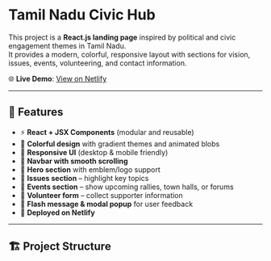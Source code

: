 # Tamil Nadu Civic Hub

This project is a **React.js landing page** inspired by political and civic engagement themes in Tamil Nadu.  
It provides a modern, colorful, responsive layout with sections for vision, issues, events, volunteering, and contact information.

🌐 **Live Demo**: [View on Netlify](https://extraordinary-lamington-eed4a5.netlify.app/)

---

## 📌 Features

- ⚡ **React + JSX Components** (modular and reusable)
- 🎨 **Colorful design** with gradient themes and animated blobs
- 📱 **Responsive UI** (desktop & mobile friendly)
- 🧭 **Navbar with smooth scrolling**
- 🎉 **Hero section** with emblem/logo support
- 📑 **Issues section** – highlight key topics
- 📅 **Events section** – show upcoming rallies, town halls, or forums
- 👥 **Volunteer form** – collect supporter information
- 🔔 **Flash message & modal popup** for user feedback
- 🦄 **Deployed on Netlify**

---

## 🏗️ Project Structure


